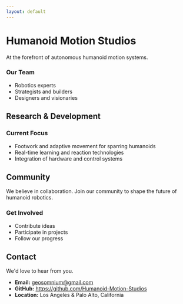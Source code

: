```yaml
---
layout: default
---
```


# Humanoid Motion Studios

At the forefront of autonomous humanoid motion systems. 

### Our Team
- Robotics experts
- Strategists and builders  
- Designers and visionaries

## Research & Development

### Current Focus
- Footwork and adaptive movement for sparring humanoids
- Real-time learning and reaction technologies
- Integration of hardware and control systems

## Community

We believe in collaboration. Join our community to shape the future of humanoid robotics.

### Get Involved
- Contribute ideas
- Participate in projects
- Follow our progress

## Contact

We'd love to hear from you.

- **Email:** [geosomnium@gmail.com](mailto:geosomnium@gmail.com)
- **GitHub:** https://github.com/Humanoid-Motion-Studios
- **Location:** Los Angeles & Palo Alto, California
